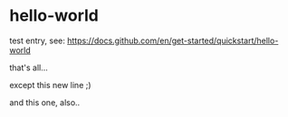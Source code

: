 # hello-world
test entry, see: https://docs.github.com/en/get-started/quickstart/hello-world

that's all...

except this new line ;)

and this one, also..
